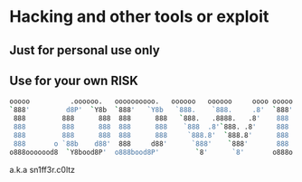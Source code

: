 # Hacking and other tools or exploit

## Just for personal use only
## Use for your own RISK 

```bash                                                             
ooooo          .oooooo.   oooooooooo.   oooooo   oooooo     oooo ooooo   .oooooo.    
`888'         d8P'  `Y8b  `888'   `Y8b   `888.    `888.     .8'  `888'  d8P'  `Y8b   
 888         888      888  888      888   `888.   .8888.   .8'    888  888           
 888         888      888  888      888    `888  .8'`888. .8'     888  888           
 888         888      888  888      888     `888.8'  `888.8'      888  888     ooooo 
 888       o `88b    d88'  888     d88'      `888'    `888'       888  `88.    .88'  
o888ooooood8  `Y8bood8P'  o888bood8P'         `8'      `8'       o888o  `Y8bood8P'   
```
a.k.a sn1ff3r.c0ltz
